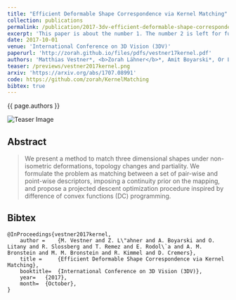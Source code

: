 ```yaml
---
title: "Efficient Deformable Shape Correspondence via Kernel Matching"
collection: publications
permalink: /publication/2017-3dv-efficient-deformable-shape-correspondence-via-kernel-matching
excerpt: 'This paper is about the number 1. The number 2 is left for future work.'
date: 2017-10-01
venue: 'International Conference on 3D Vision (3DV)'
paperurl: 'http://zorah.github.io/files/pdfs/vestner17kernel.pdf'
authors: 'Matthias Vestner*, <b>Zorah Lähner</b>*, Amit Boyarski*, Or Litany, Ron Slossberg, Tal Remez, Emanuele Rodolà, Alex M. Bronstein, Michael M. Bronsteins, Ron Kimmel, Daniel Cremers'
teaser: /previews/vestner2017kernel.png
arxiv: 'https://arxiv.org/abs/1707.08991'
code: https://github.com/zorah/KernelMatching
bibtex: true
---
```


{{ page.authors }}

<img class="pub_teaser" src="{{ site.url }}/previews/vestner2017kernel.png" alt="Teaser Image" title="teaser" />

## Abstract

> We present a method to match three dimensional shapes under non-isometric deformations, topology changes and partiality. We formulate the problem as matching between a set of pair-wise and point-wise descriptors, imposing a continuity prior on the mapping, and propose a projected descent optimization procedure inspired by difference of convex functions (DC) programming.

## Bibtex

    @InProceedings{vestner2017kernel,
        author = 	{M. Vestner and Z. L\"ahner and A. Boyarski and O. Litany and R. Slossberg and T. Remez and E. Rodol\`a and A. M. Bronstein and M. M. Bronstein and R. Kimmel and D. Cremers},
        title = 	{Efficient Deformable Shape Correspondence via Kernel Matching},
        booktitle=	{International Conference on 3D Vision (3DV)},
        year=	{2017},
        month=	{October},
    }
